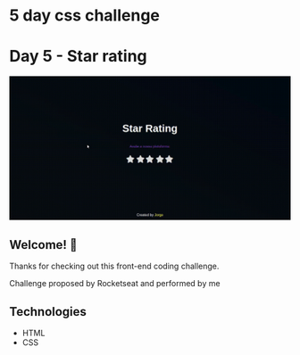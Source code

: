 # 5 day css challenge

# Day 5 - Star rating

![Design preview for social media icons coding challenge](./assets/preview/desktop-preview.gif)

## Welcome! 👋

Thanks for checking out this front-end coding challenge.

Challenge proposed by Rocketseat and performed by me

## Technologies

- HTML
- CSS
